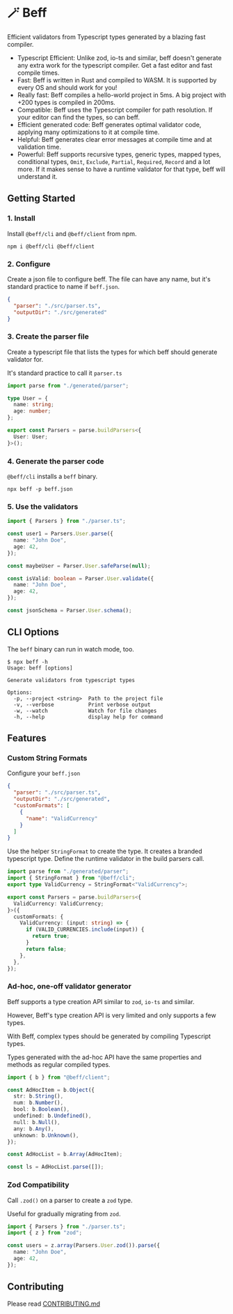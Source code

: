 # 🪄 Beff

Efficient validators from Typescript types generated by a blazing fast compiler.

- Typescript Efficient: Unlike zod, io-ts and similar, beff doesn't generate any extra work for the typescript compiler. Get a fast editor and fast compile times.
- Fast: Beff is written in Rust and compiled to WASM. It is supported by every OS and should work for you!
- Really fast: Beff compiles a hello-world project in 5ms. A big project with +200 types is compiled in 200ms.
- Compatible: Beff uses the Typescript compiler for path resolution. If your editor can find the types, so can beff.
- Efficient generated code: Beff generates optimal validator code, applying many optimizations to it at compile time.
- Helpful: Beff generates clear error messages at compile time and at validation time.
- Powerful: Beff supports recursive types, generic types, mapped types, conditional types, `Omit`, `Exclude`, `Partial`, `Required`, `Record` and a lot more. If it makes sense to have a runtime validator for that type, beff will understand it.

## Getting Started

### 1. Install

Install `@beff/cli` and `@beff/client` from npm.

```shell
npm i @beff/cli @beff/client
```

### 2. Configure

Create a json file to configure beff. The file can have any name, but it's standard practice to name if `beff.json`.

```json
{
  "parser": "./src/parser.ts",
  "outputDir": "./src/generated"
}
```

### 3. Create the parser file

Create a typescript file that lists the types for which beff should generate validator for.

It's standard practice to call it `parser.ts`

```ts
import parse from "./generated/parser";

type User = {
  name: string;
  age: number;
};

export const Parsers = parse.buildParsers<{
  User: User;
}>();
```

### 4. Generate the parser code

`@beff/cli` installs a `beff` binary.

```shell
npx beff -p beff.json
```

### 5. Use the validators

```ts
import { Parsers } from "./parser.ts";

const user1 = Parsers.User.parse({
  name: "John Doe",
  age: 42,
});

const maybeUser = Parser.User.safeParse(null);

const isValid: boolean = Parser.User.validate({
  name: "John Doe",
  age: 42,
});

const jsonSchema = Parser.User.schema();
```

## CLI Options

The `beff` binary can run in watch mode, too.

```shell
$ npx beff -h
Usage: beff [options]

Generate validators from typescript types

Options:
  -p, --project <string>  Path to the project file
  -v, --verbose           Print verbose output
  -w, --watch             Watch for file changes
  -h, --help              display help for command
```

## Features

### Custom String Formats

Configure your `beff.json`

```json
{
  "parser": "./src/parser.ts",
  "outputDir": "./src/generated",
  "customFormats": [
    {
      "name": "ValidCurrency"
    }
  ]
}
```

Use the helper `StringFormat` to create the type. It creates a branded typescript type.
Define the runtime validator in the build parsers call.

```ts
import parse from "./generated/parser";
import { StringFormat } from "@beff/cli";
export type ValidCurrency = StringFormat<"ValidCurrency">;

export const Parsers = parse.buildParsers<{
  ValidCurrency: ValidCurrency;
}>({
  customFormats: {
    ValidCurrency: (input: string) => {
      if (VALID_CURRENCIES.include(input)) {
        return true;
      }
      return false;
    },
  },
});
```

### Ad-hoc, one-off validator generator

Beff supports a type creation API similar to `zod`, `io-ts` and similar.

However, Beff's type creation API is very limited and only supports a few types.

With Beff, complex types should be generated by compiling Typescript types.

Types generated with the ad-hoc API have the same properties and methods as regular compiled types.

```ts
import { b } from "@beff/client";

const AdHocItem = b.Object({
  str: b.String(),
  num: b.Number(),
  bool: b.Boolean(),
  undefined: b.Undefined(),
  null: b.Null(),
  any: b.Any(),
  unknown: b.Unknown(),
});

const AdHocList = b.Array(AdHocItem);

const ls = AdHocList.parse([]);
```

### Zod Compatibility

Call `.zod()` on a parser to create a `zod` type.

Useful for gradually migrating from `zod`.

```ts
import { Parsers } from "./parser.ts";
import { z } from "zod";

const users = z.array(Parsers.User.zod()).parse({
  name: "John Doe",
  age: 42,
});
```

## Contributing

Please read [CONTRIBUTING.md](/CONTRIBUTING.md)
